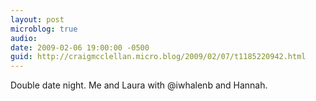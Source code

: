 ```yaml
---
layout: post
microblog: true
audio: 
date: 2009-02-06 19:00:00 -0500
guid: http://craigmcclellan.micro.blog/2009/02/07/t1185220942.html
---
```

Double date night.  Me and Laura with @iwhalenb and Hannah.
